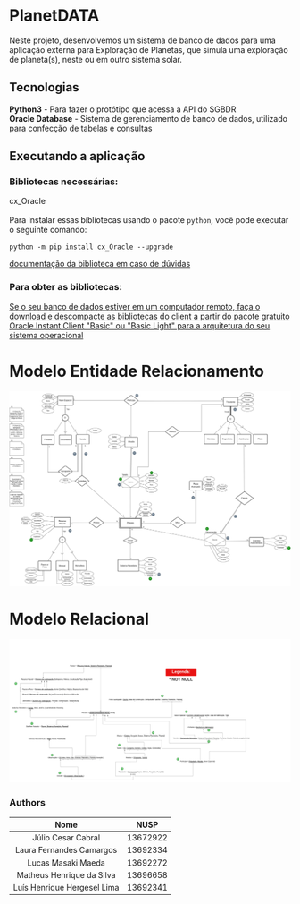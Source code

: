 # PlanetDATA 
Neste projeto, desenvolvemos um sistema de banco de dados para uma aplicação externa para Exploração de Planetas, que simula uma exploração de planeta(s), neste ou em outro sistema solar.


## Tecnologias 
**Python3** - Para fazer o protótipo que acessa a API do SGBDR<br>
**Oracle Database** - Sistema de gerenciamento de banco de dados, utilizado para confecção de tabelas e consultas

## Executando a aplicação
### Bibliotecas necessárias:
cx_Oracle<br><br>
Para instalar essas bibliotecas usando o pacote `python`, você pode executar o seguinte comando:

```
python -m pip install cx_Oracle --upgrade
```
[documentação da biblioteca em caso de dúvidas](https://cx-oracle.readthedocs.io/en/latest/user_guide/installation.html)

### Para obter as bibliotecas:

[Se o seu banco de dados estiver em um computador remoto, faça o download e descompacte as bibliotecas do client a partir do pacote gratuito Oracle Instant Client "Basic" ou "Basic Light" para a arquitetura do seu sistema operacional](https://www.oracle.com/database/technologies/instant-client.html)

# Modelo Entidade Relacionamento
![MER](assets/MERPlanetDATA.png)

# Modelo Relacional
![RELACIONAL](assets/Relacional.png)

### Authors

|        Nome                         |    NUSP   |       
|:-----------------------------------:|:---------:|
|    Júlio Cesar Cabral               |  13672922 |  
|   Laura Fernandes Camargos          |  13692334 |   
|   Lucas Masaki Maeda                |  13692272 |  
|   Matheus Henrique da Silva         |  13696658 |    
|   Luís Henrique Hergesel Lima       |  13692341 |   

